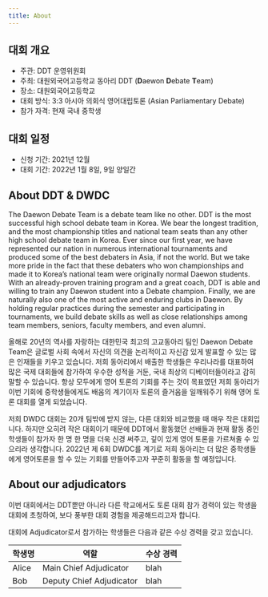 ```yaml
---
title: About
---
```


## 대회 개요

 * 주관: DDT 운영위원회
 * 주최: 대원외국어고등학교 동아리 DDT (**D**aewon **D**ebate **T**eam)
 * 장소: 대원외국어고등학교
 * 대회 방식: 3:3 아시아 의회식 영어대립토론 (Asian Parliamentary Debate)
 * 참가 자격: 현재 국내 중학생

## 대회 일정

 * 신청 기간: 2021년 12월
 * 대회 기간: 2022년 1월 8일, 9일 양일간

## About DDT & DWDC

The Daewon Debate Team is a debate team like no other. DDT is the most successful high school debate team in Korea. We bear the longest tradition, and the most championship titles and national team seats than any other high school debate team in Korea. Ever since our first year, we have represented our nation in numerous international tournaments and produced some of the best debaters in Asia, if not the world. But we take more pride in the fact that these debaters who won championships and made it to Korea’s national team were originally normal Daewon students. With an already-proven training program and a great coach, DDT is able and willing to train any Daewon student into a Debate champion. Finally, we are naturally also one of the most active and enduring clubs in Daewon. By holding regular practices during the semester and participating in tournaments, we build debate skills as well as close relationships among team members, seniors, faculty members, and even alumni.

올해로 20년의 역사를 자랑하는 대한민국 최고의 고교동아리 팀인 Daewon Debate Team은 글로벌 사회 속에서 자신의 의견을 논리적이고 자신감 있게 발표할 수 있는 많은 인재들을 키우고 있습니다. 저희 동아리에서 배출한 학생들은 우리나라를 대표하여 많은 국제 대회들에 참가하여 우수한 성적을 거둔, 국내 최상의 디베이터들이라고 감히 말할 수 있습니다. 항상 모두에게 영어 토론의 기회를 주는 것이 목표였던 저희 동아리가 이번 기회에 중학생들에게도 배움의 계기이자 토론의 즐거움을 일깨워주기 위해 영어 토론 대회를 열게 되었습니다.

저희 DWDC 대회는 20개 팀밖에 받지 않는, 다른 대회와 비교했을 때 매우 작은 대회입니다. 하지만 오히려 작은 대회이기 때문에 DDT에서 활동했던 선배들과 현재 활동 중인 학생들이 참가자 한 명 한 명을 더욱 신경 써주고, 깊이 있게 영어 토론을 가르쳐줄 수 있으리라 생각합니다. 2022년 제 6회 DWDC를 계기로 저희 동아리는 더 많은 중학생들에게 영어토론을 할 수 있는 기회를 만들어주고자 꾸준히 활동을 할 예정입니다.

## About our adjudicators

이번 대회에서는 DDT뿐만 아니라 다른 학교에서도 토론 대회 참가 경력이 있는 학생을 대회에 초청하여, 보다 풍부한 대회 경험을 제공해드리고자 합니다.

대회에 Adjudicator로서 참가하는 학생들은 다음과 같은 수상 경력을 갖고 있습니다.

|학생명|역할|수상 경력|
|---|---|---|
|Alice|Main Chief Adjudicator|blah|
|Bob|Deputy Chief Adjudicator|blah|
